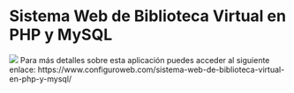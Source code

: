 # Sistema Web de Biblioteca Virtual en PHP y MySQL
<img src="https://i0.wp.com/www.configuroweb.com/wp-content/uploads/2020/07/Sistema-Web-de-Biblioteca-Virtual-en-PHP-y-MySQL.png?resize=800%2C500&ssl=1">
Para más detalles sobre esta aplicación puedes acceder al siguiente enlace:
https://www.configuroweb.com/sistema-web-de-biblioteca-virtual-en-php-y-mysql/
